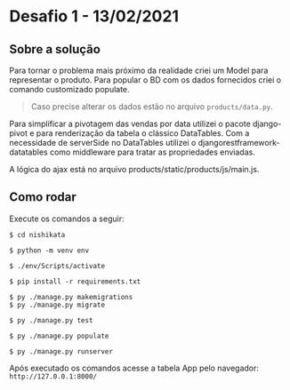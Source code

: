 # Desafio 1 - 13/02/2021

## Sobre a solução
Para tornar o problema mais próximo da realidade criei um Model para representar o produto. Para popular  o BD com os dados fornecidos criei o comando customizado populate.

> Caso precise alterar os dados estão no arquivo `products/data.py`.

Para simplificar a pivotagem das vendas por data utilizei o pacote django-pivot e para renderização da tabela o clássico DataTables. Com a necessidade de serverSide no DataTables utilizei o djangorestframework-datatables como middleware para tratar as propriedades enviadas.

A lógica do ajax está no arquivo products/static/products/js/main.js.

## Como rodar
Execute os comandos a seguir:
```shell
$ cd nishikata

$ python -m venv env

$ ./env/Scripts/activate

$ pip install -r requirements.txt

$ py ./manage.py makemigrations
$ py ./manage.py migrate

$ py ./manage.py test

$ py ./manage.py populate

$ py ./manage.py runserver
```

Após executado os comandos acesse a tabela App pelo navegador: `http://127.0.0.1:8000/`
